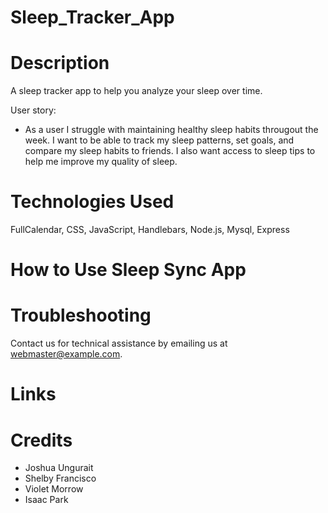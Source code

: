 # Sleep_Tracker_App

# Description
A sleep tracker app to help you analyze your sleep over time.


User story:
- As a user I struggle with maintaining healthy sleep habits througout the week. I want to be able to track my sleep patterns, set goals, and compare my sleep habits to friends. I also want access to sleep tips to help me improve my quality of sleep. 

# Technologies Used

FullCalendar, CSS, JavaScript, Handlebars, Node.js, Mysql, Express



# How to Use Sleep Sync App



# Troubleshooting

Contact us for technical assistance by emailing us at webmaster@example.com.

# Links



# Credits

- Joshua Ungurait
- Shelby Francisco
- Violet Morrow
- Isaac Park
